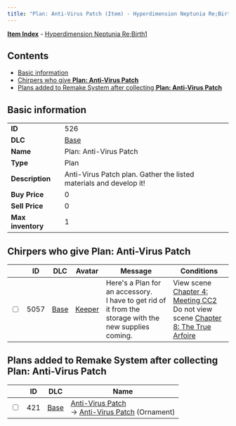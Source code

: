 ```yaml
---
title: "Plan: Anti-Virus Patch (Item) - Hyperdimension Neptunia Re;Birth1"
---
```


[**Item Index**](/neptunia/rb1/item/index.html) - [Hyperdimension Neptunia Re;Birth1](/neptunia/rb1)

## Contents

- [Basic information](#basic-information)
- [Chirpers who give **Plan: Anti-Virus Patch**](#chirpers-who-give-plan-anti-virus-patch)
- [Plans added to Remake System after collecting **Plan: Anti-Virus Patch**](#plans-added-to-remake-system-after-collecting-plan-anti-virus-patch)

## Basic information

|   |   |
| -- | -- |
| **ID** | 526 |
| **DLC** | [Base](/neptunia/rb1/dlc/1-base.html) |
| **Name** | Plan: Anti-Virus Patch |
| **Type** | Plan |
| **Description** | Anti-Virus Patch plan. Gather the listed materials and develop it! |
| **Buy Price** | 0 |
| **Sell Price** | 0 |
| **Max inventory** | 1 |


## Chirpers who give **Plan: Anti-Virus Patch**

|    | ID | DLC | Avatar | Message | Conditions |
| -- | -- | --- | ------ | ------- | ---------- |
| <input type="checkbox" id="rb1-chirper-event-1-5057" class="trackbox" /> | 5057 | [Base](/neptunia/rb1/dlc/1-base.html) | [Keeper](/neptunia/rb1/undefined/1-225-keeper.html) | Here's a Plan for an accessory.<br />I have to get rid of it from the storage with the new supplies coming. | View scene [Chapter 4: Meeting CC2](/neptunia/rb1/scene/1-406-chapter-4-meeting-cc2.html)<br />Do not view scene [Chapter 8: The True Arfoire](/neptunia/rb1/scene/1-807-chapter-8-the-true-arfoire.html) |


## Plans added to Remake System after collecting **Plan: Anti-Virus Patch**

|    | ID | DLC | Name |
| -- | -- | --- | ---- |
| <input type="checkbox" id="rb1-remake-1-421" class="trackbox" /> | 421 | [Base](/neptunia/rb1/dlc/1-base.html) | [Anti-Virus Patch](/neptunia/rb1/remake/1-421-anti-virus-patch.html)<br /> → [Anti-Virus Patch](/neptunia/rb1/item/1-2760-anti-virus-patch.html) (Ornament) |
